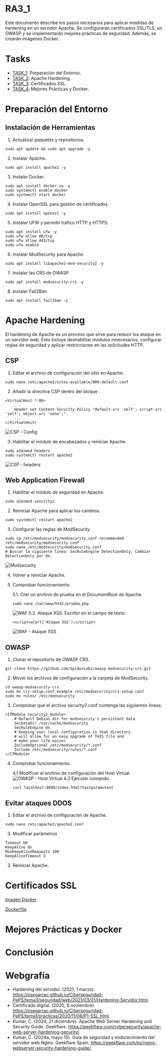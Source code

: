 # RA3_1

Este documento describe los pasos necesarios para aplicar medidas de hardening en un servidor Apache. Se configurarán certificados SSL/TLS, un OWASP y se implementarán mejores prácticas de seguridad. Además, se crearán imágenes Docker.

# Tasks

* [TASK_1](#Preparación-del-Entorno): Preparación del Entorno.
* [TASK_2](#Apache-Hardening): Apache Hardening.
* [TASK_3](#Certificados-SSL): Certificados SSL.
* [TASK_4](#Mejores-Prácticas-y-Docker): Mejores Prácticas y Docker.

# Preparación del Entorno
## Instalación de Herramientas
1. Actualizar paquetes y repositorios.
```
sudo apt update && sudo apt upgrade -y
```
2. Instalar Apache.
```
sudo apt install apache2 -y
```
3. Instalar Docker.
```
sudo apt install docker.io -y
sudo systemctl enable docker
sudo systemctl start docker
```
4. Instalar OpenSSL para gestión de certificados.
```
sudo apt install openssl -y
```
5. Instalar UFW y permitir tráfico HTTP y HTTPS.
```
sudo apt install ufw -y
sudo ufw allow 80/tcp
sudo ufw allow 443/tcp
sudo ufw enable
```
6. Instalar ModSecurity para Apache.
```
sudo apt install libapache2-mod-security2 -y
```
7. Instalar las CRS de OWASP.
```
sudo apt install modsecurity-crs -y
```
8. Instalar Fail2Ban.
```
sudo apt install fail2ban -y
```
# Apache Hardening
El hardening de Apache es un proceso que sirve para reducir los ataque en un servidor web. Esto incluye deshabilitar módulos innecesarios, configurar reglas de seguridad y aplicar restricciones en las solicitudes HTTP.
## CSP
1. Editar el archivo de configuración del sitio en Apache.
```
sudo nano /etc/apache2/sites-available/000-default.conf
```
2. Añadir la directiva CSP dentro del bloque <VirtualHost>.
```
<VirtualHost *:80>
    ...
    Header set Content-Security-Policy "default-src 'self'; script-src 'self'; object-src 'none';"
    ...
</VirtualHost>
```
![CSP - Config](https://github.com/user-attachments/assets/104b413d-0129-49cc-b4ba-44e82fcb542d)

3. Habilitar el módulo de encabezados y reiniciar Apache.
```
sudo a2enmod headers
sudo systemctl restart apache2
```
![CSP - headers](https://github.com/user-attachments/assets/bfb22460-02ee-4a79-b91e-c03114b4511c)

## Web Application Firewall
1. Habilitar el módulo de seguridad en Apache.
```
sudo a2enmod security2
```
2. Reiniciar Apache para aplicar los cambios.
```
sudo systemctl restart apache2
```
3. Configurar las reglas de ModSecurity.
```
sudo cp /etc/modsecurity/modsecurity.conf-recommended /etc/modsecurity/modsecurity.conf
sudo nano /etc/modsecurity/modsecurity.conf
# Buscar la siguiente línea: SecRuleEngine DetectionOnly; Cambiar DetectionOnly por On.
```
![Modsecurity](https://github.com/user-attachments/assets/973114a6-f0aa-46e2-a844-93fa4ac177d3)

4. Volver a reiniciar Apache.
5. Comprobar funcionamiento.

   5.1. Crer un archivo de prueba en el DocumentRoot de Apache.
   ```
   sudo nano /var/www/html/prueba.php
   ```
   ![WAF](https://github.com/user-attachments/assets/57bda759-0c8f-4aa7-bcc1-cb9a1c5932f8)
   5.2. Ataque XSS. Escribir en el campo de texto:
   ```
   <script>alert('Ataque XSS');</script>
   ```
   ![WAF - Ataque XSS](https://github.com/user-attachments/assets/22dc17ba-8ac9-4713-9f34-780d7569a909)

## OWASP
1. Clonar el repositorio de OWASP CRS.
```
git clone https://github.com/SpiderLabs/owasp-modsecurity-crs.git
```
2. Mover los archivos de configuración a la carpeta de ModSecurity.
```
cd owasp-modsecurity-crs
sudo mv crs-setup.conf.example /etc/modsecurity/crs-setup.conf
sudo mv rules/ /etc/modsecurity
```
3. Comprobar que el archivo security2.conf contenga las siguientes lineas:
```
<IfModule security2_module>
	# Default Debian dir for modsecurity's persistent data
	SecDataDir /var/cache/modsecurity
	SecRuleEngine On
	# Keeping your local configuration in that directory
	# will allow for an easy upgrade of THIS file and
	# make your life easier
    IncludeOptional /etc/modsecurity/*.conf
	Include /etc/modsecurity/rules/*.conf	
</IfModule>
```
4. Comprobar funcionamiento.

   4.1 Modificar el archivo de configuración del Host Virtual.
   ![OWASP - Host Virtual](https://github.com/user-attachments/assets/b1e049c5-cf30-4e19-8d52-4f1fac94ce41)
   4.2 Ejecutar comando.
   ```
   curl localhost:8080/index.html?testparam=test
   ```
## Evitar ataques DDOS
1. Editar el archivo de configuración de Apache.
```
sudo nano /etc/apache2/apache2.conf
```
3. Modificar parámetros
```
Timeout 60
KeepAlive On
MaxKeepAliveRequests 100
KeepAliveTimeout 5
```
3. Reiniciar Apache.

# Certificados SSL
[Imagen Docker](https://hub.docker.com/r/pps10479252/apache_ssl).

[Dockerfile](https://github.com/tancanper/PPS10479252/blob/RA3/RA3/RA3_1/assets/Dockerfile).

# Mejores Prácticas y Docker

# Conclusión

# Webgrafía
* Hardening del servidor. (2021, 1 marzo). https://psegarrac.github.io/Ciberseguridad-PePS/tema3/seguridad/web/2021/03/01/Hardening-Servidor.html.
* Certificado digital. (2020, 8 noviembre). https://psegarrac.github.io/Ciberseguridad-PePS/tema1/practicas/2020/11/08/P1-SSL.html.
* Kumar, C. (2024, 21 diciembre). Apache Web Server Hardening and Security Guide. Geekflare. https://geekflare.com/cybersecurity/apache-web-server-hardening-security/.
* Kumar, C. (2024a, mayo 15). Guía de seguridad y endurecimiento del servidor web Nginx. Geekflare Spain. https://geekflare.com/es/nginx-webserver-security-hardening-guide/.

